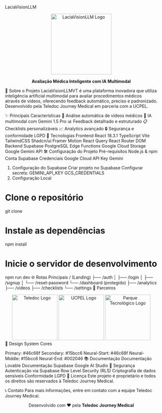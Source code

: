LaciaVisionLLM
<div align="center"> <img src="https://i.postimg.cc/MGS2jT0X/logo-laciavisionllm-512x512.png" alt="LaciaVisionLLM Logo" width="200"/> <p><strong>Avaliação Médica Inteligente com IA Multimodal</strong></p> </div>
🎯 Sobre o Projeto
LaciaVisionLLMVT é uma plataforma inovadora que utiliza inteligência artificial multimodal para avaliar procedimentos médicos através de vídeos, oferecendo feedback automático, preciso e padronizado. Desenvolvido pela Teledoc Journey Medical em parceria com a UCPEL.

✨ Principais Características
🎥 Análise automática de vídeos médicos
🤖 IA multimodal com Gemini 1.5 Pro
📊 Feedback detalhado e estruturado
📋 Checklists personalizáveis
📈 Analytics avançado
🔒 Segurança e conformidade LGPD
🚀 Tecnologias
Frontend
React 18.3.1
TypeScript
Vite
TailwindCSS
Shadcn/ui
Framer Motion
React Query
React Router DOM
Backend
Supabase
PostgreSQL
Edge Functions
Google Cloud Storage
Google Gemini API
🛠️ Configuração do Projeto
Pré-requisitos
Node.js & npm
Conta Supabase
Credenciais Google Cloud
API Key Gemini
1. Configuração do Supabase
Criar projeto no Supabase
Configurar secrets:
GEMINI_API_KEY
GCS_CREDENTIALS
2. Configuração Local

# Clone o repositório
git clone <seu-repositorio>

# Instale as dependências
npm install

# Inicie o servidor de desenvolvimento
npm run dev
🌐 Rotas Principais
/ (Landing)
├── /auth
│   ├── /login
│   ├── /signup
│   └── /reset-password
└── /dashboard (protegido)
    ├── /analytics
    ├── /videos
    ├── /checklists
    └── /settings
👥 Parceiros
<div align="center"> <img src="https://i.postimg.cc/8c5VP0RH/logo-teledoc-512x512.png" alt="Teledoc Logo" width="150"/> <img src="https://i.postimg.cc/7Y5yFjYP/logo-ucpel-512x512.png" alt="UCPEL Logo" width="150"/> <img src="https://i.postimg.cc/QxvrhSHQ/logo-parque-tecnologico-512x512.png" alt="Parque Tecnológico Logo" width="150"/> </div>
🎨 Design System
Cores

Primary: #46c68f
Secondary: #15bcc6
Neural-Start: #46c68f
Neural-Middle: #15bcc6
Neural-End: #002046
📚 Documentação
Documentação Lovable
Documentação Supabase
Google AI Studio
🔐 Segurança
Autenticação via Supabase
Row Level Security (RLS)
Criptografia de dados sensíveis
Conformidade LGPD
📄 Licença
Este projeto é proprietário e todos os direitos são reservados à Teledoc Journey Medical.

📞 Contato
Para mais informações, entre em contato com a equipe Teledoc Journey Medical.

<div align="center"> Desenvolvido com ❤️ pela <strong>Teledoc Journey Medical</strong> </div>
